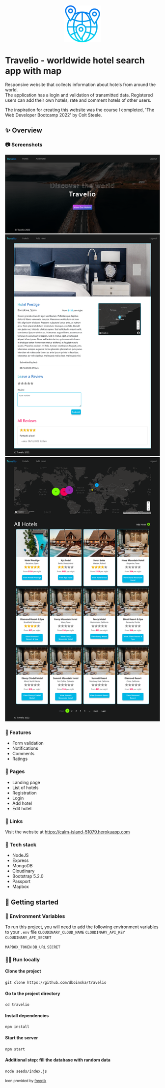 <p align="center">
  <img src="./public/screenshots/globe-grid.png" alt="drawing" width="120"/>
</p>

# Travelio - worldwide hotel search app with map

Responsive website that collects information about hotels from around the world.  
The application has a login and validation of transmitted data. Registered users can add their own hotels, rate and comment hotels of other users.

The inspiration for creating this website was the course I completed, 'The Web Developer Bootcamp 2022' by Colt Steele.

## ✨ Overview

### 📷 Screenshots

![Landing Page](./public/screenshots/landing.png)
![Hotel Page](./public/screenshots/hotel.png)
![List of Hotels](./public/screenshots/listOfHotels.png)

### 🎯 Features

- Form validation
- Notifications
- Comments
- Ratings

### 💎 Pages

- Landing page
- List of hotels
- Registration
- Login
- Add hotel
- Edit hotel

### 🔎 Links

Visit the website at https://calm-island-51079.herokuapp.com

### 🚀 Tech stack

- NodeJS
- Express
- MongoDB
- Cloudinary
- Bootstrap 5.2.0
- Passport
- Mapbox

## 🛫 Getting started

### 🔑 Environment Variables

To run this project, you will need to add the following environment variables to your `.env` file
`CLOUDINARY_CLOUD_NAME`
`CLOUDINARY_API_KEY`
`CLOUDINARY_API_SECRET`

`MAPBOX_TOKEN`
`DB_URL`
`SECRET`

### 🏃‍♀️ Run locally

#### Clone the project

`git clone https://github.com/dboinska/travelio`

#### Go to the project directory

`cd travelio`

#### Install dependencies

`npm install`

#### Start the server

`npm start`

#### Additional step: fill the database with random data

`node seeds/index.js`

<small>Icon provided by [freepik](https://www.freepik.com)</small>

